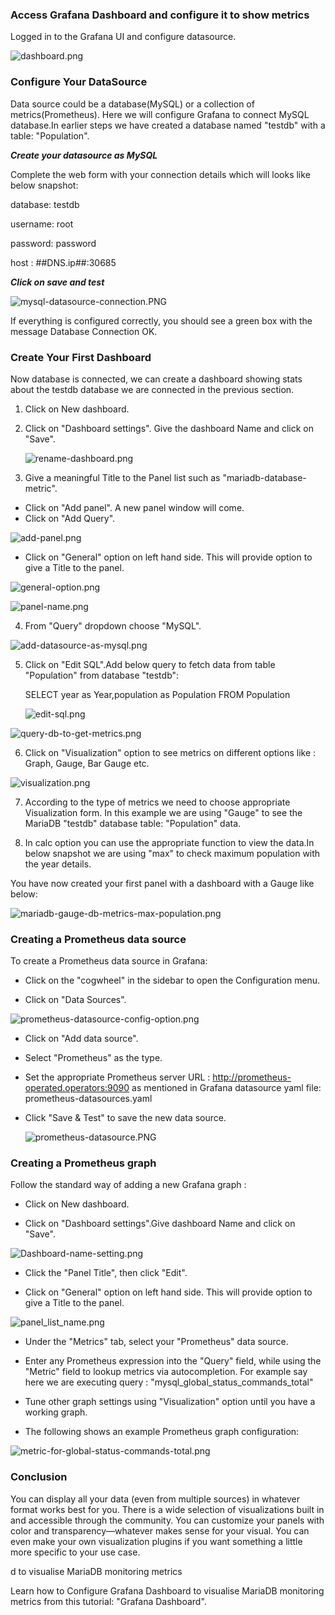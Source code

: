 
### Access Grafana Dashboard and configure it to show metrics

Logged in to the Grafana UI and configure datasource.

![dashboard.png](_images/dashboard.png)

### Configure Your DataSource

Data source could be a database(MySQL) or a collection of metrics(Prometheus).
Here we will configure Grafana to connect MySQL database.In earlier steps we have created a database named "testdb" with a table: "Population".

***Create your datasource as MySQL***

 Complete the web form with your connection details which will looks like below snapshot:
 
 database: testdb 
 
 username: root 
 
 password: password 
 
 host : ##DNS.ip##:30685 

***Click on save and test***

![mysql-datasource-connection.PNG](_images/mysql-datasource-connection.PNG)


If everything is configured correctly, you should see a green box with the message Database Connection OK.



### Create Your First Dashboard

Now database is connected, we can create a dashboard showing stats about the testdb database we are connected in the previous section.

1. Click on New dashboard.

2. Click on "Dashboard settings". Give the dashboard Name and click on "Save".

   ![rename-dashboard.png](_images/rename-dashboard.png)

3. Give a meaningful Title to the Panel list such as "mariadb-database-metric".
  - Click on "Add panel". A new panel window will come.    
  - Click on "Add Query".  

![add-panel.png](_images/add-panel.png)
  
  - Click on "General" option on left hand side. This will provide option to give a Title to the panel.
  

![general-option.png](_images/general-option.png)
    
![panel-name.png](_images/panel-name.png)

4. From "Query" dropdown choose "MySQL".
    
  ![add-datasource-as-mysql.png](_images/add-datasource-as-mysql.png)


5. Click on "Edit SQL".Add below query to fetch data from table "Population" from database "testdb":
   
   
   SELECT
     year as Year,population as Population
   FROM Population

   ![edit-sql.png](_images/edit-sql.png)
   
   
  ![query-db-to-get-metrics.png](_images/query-db-to-get-metrics.png)


6. Click on "Visualization" option to see metrics on different options like : Graph, Gauge, Bar Gauge etc.

![visualization.png](_images/visualization.png)

7. According to the type of metrics we need to choose appropriate Visualization form. In this example we are using "Gauge" to see the MariaDB "testdb" database table:    "Population" data.

8. In calc option you can use the appropriate function to view the data.In below snapshot we are using "max" to check maximum population with the year details.

You have now created your first panel with a dashboard with a Gauge like below:


![mariadb-gauge-db-metrics-max-population.png](_images/mariadb-gauge-db-metrics-max-population.png)



### Creating a Prometheus data source

To create a Prometheus data source in Grafana:

- Click on the "cogwheel" in the sidebar to open the Configuration menu.

- Click on "Data Sources".

![prometheus-datasource-config-option.png](_images/prometheus-datasource-config-option.png)


- Click on "Add data source".

- Select "Prometheus" as the type.

- Set the appropriate Prometheus server URL : http://prometheus-operated.operators:9090 as mentioned in Grafana datasource yaml file: prometheus-datasources.yaml

- Click "Save & Test" to save the new data source.
  
  ![prometheus-datasource.PNG](_images/prometheus-datasource.PNG)

  

###  Creating a Prometheus graph

Follow the standard way of adding a new Grafana graph :

- Click on New dashboard.

- Click on "Dashboard settings".Give dashboard Name and click on "Save".

![Dashboard-name-setting.png](_images/Dashboard-name-setting.png)


- Click the "Panel Title", then click "Edit".

- Click on "General" option on left hand side. This will provide option to give a Title to the panel. 
   
   
![panel_list_name.png](_images/panel_list_name.png)


- Under the "Metrics" tab, select your "Prometheus" data source.


- Enter any Prometheus expression into the "Query" field, while using the "Metric" field to lookup metrics via autocompletion.
  For example say here we are executing query : "mysql_global_status_commands_total"  
  

- Tune other graph settings using "Visualization" option until you have a working graph.


- The following shows an example Prometheus graph configuration:


![metric-for-global-status-commands-total.png](_images/metric-for-global-status-commands-total.png)


### Conclusion 
You can display all your data (even from multiple sources) in whatever format works best for you. There is a wide selection of visualizations built in and accessible through the community. You can customize your panels with color and transparency—whatever makes sense for your visual. You can even make your own visualization plugins if you want something a little more specific to your use case.

d to visualise MariaDB monitoring metrics

Learn how to Configure Grafana Dashboard to visualise MariaDB monitoring metrics from this tutorial: "Grafana Dashboard". 



